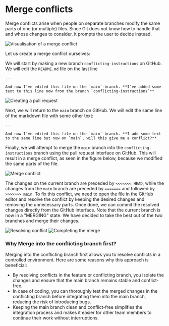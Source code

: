# Merge conflicts
Merge conflicts arise when people on separate branches modify the same parts of one (or multiple) files. Since Git does not know how to handle that and whose changes to consider, it prompts the user to decide instead.

![Visualisation of a merge conflict](https://files.mude.citg.tudelft.nl/mconflict1.png)

Let us create a merge conflict ourselves:

We will start by making a new branch `conflicting-instructions` on GitHub. We will edit the `README.md` file on the last line

```
...

And now I've edited this file on the `main`-branch. **I've added some text to this line now from the branch `conflicting-instructions`**
```

![Creating a pull request](https://files.mude.citg.tudelft.nl/mconflict2.png)

Next, we will return to the `main` branch on GitHub. We will edit the same line of the markdown file with some other text:

```
...

And now I've edited this file on the `main`-branch. **I add some text to the same line but now on `main`, will this give me a conflict?**
```

Finally, we will attempt to merge the `main` branch into the `conflicting-instructions` branch using the pull request interface on GitHub. This will result in a merge conflict, as seen in the figure below, because we modified the same parts of the file.

![Merge conflict](https://files.mude.citg.tudelft.nl/mconflict3.png)

The changes on the current branch are preceded by `<<<<<<< HEAD`, while the changes from the `main` branch are preceded by `=======` and followed by `>>>>>>> main`. To fix this conflict, we need to open the file in the GitHub editor and resolve the conflict by keeping the desired changes and removing the unnecessary parts. Once done, we can commit the resolved changes directly from the GitHub interface. Note that the current branch is now in a "MERGING" state. We have decided to take the best out of the two branches and merge their changes.

![Resolving conflict](https://files.mude.citg.tudelft.nl/mconflict4.png)
![Completing the merge](https://files.mude.citg.tudelft.nl/mconflict5.png)

### Why Merge into the conflicting branch first?

Merging into the conflicting branch first allows you to resolve conflicts in a controlled environment. Here are some reasons why this approach is beneficial:

- By resolving conflicts in the feature or conflicting branch, you isolate the changes and ensure that the main branch remains stable and conflict-free.
- In case of coding, you can thoroughly test the merged changes in the conflicting branch before integrating them into the main branch, reducing the risk of introducing bugs.
- Keeping the main branch clean and conflict-free simplifies the integration process and makes it easier for other team members to continue their work without interruptions.